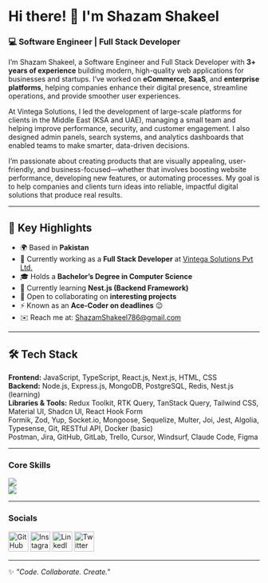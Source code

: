 # Hi there! 👋 I'm Shazam Shakeel  

### 💻 Software Engineer | Full Stack Developer  

I’m Shazam Shakeel, a Software Engineer and Full Stack Developer with **3+ years of experience** building modern, high-quality web applications for businesses and startups. I’ve worked on **eCommerce**, **SaaS**, and **enterprise platforms**, helping companies enhance their digital presence, streamline operations, and provide smoother user experiences.

At Vintega Solutions, I led the development of large-scale platforms for clients in the Middle East (KSA and UAE), managing a small team and helping improve performance, security, and customer engagement. I also designed admin panels, search systems, and analytics dashboards that enabled teams to make smarter, data-driven decisions.

I’m passionate about creating products that are visually appealing, user-friendly, and business-focused—whether that involves boosting website performance, developing new features, or automating processes. My goal is to help companies and clients turn ideas into reliable, impactful digital solutions that produce real results. 

---

## 🚀 Key Highlights
- 🌍 Based in **Pakistan**  
- 💼 Currently working as a **Full Stack Developer** at [Vintega Solutions Pvt Ltd.](https://vintegasolutions.com/)  
- 🎓 Holds a **Bachelor’s Degree in Computer Science**  
- 🧠 Currently learning **Nest.js (Backend Framework)**  
- 🤝 Open to collaborating on **interesting projects**  
- ⚡ Known as an **Ace-Coder on deadlines** 😉  
- ✉️ Reach me at: [ShazamShakeel786@gmail.com](mailto:ShazamShakeel786@gmail.com)  

---

## 🛠️ Tech Stack
**Frontend:** JavaScript, TypeScript, React.js, Next.js, HTML, CSS  
**Backend:** Node.js, Express.js, MongoDB, PostgreSQL, Redis, Nest.js (learning)  
**Libraries & Tools:** Redux Toolkit, RTK Query, TanStack Query, Tailwind CSS, Material UI, Shadcn UI, React Hook Form  
Formik, Zod, Yup, Socket.io, Mongoose, Sequelize, Multer, Joi, Jest, Algolia, Typesense, Git, RESTful API, Docker (basic)  
Postman, Jira, GitHub, GitLab, Trello, Cursor, Windsurf, Claude Code, Figma    

---

### Core Skills

<p align="left">
  <img src="https://skillicons.dev/icons?i=js,ts,react,next,html,css" />
  <br/>
  <img src="https://skillicons.dev/icons?i=nodejs,express,mongodb,postgres,redis,nestjs" />
</p>

---

### Socials

<p align="left">
  <!-- <a href="https://facebook.com/shazamshakeel" target="_blank"><img src="https://skillicons.dev/icons?i=facebook" width="40" height="40" alt="Facebook"/></a> -->
  <a href="https://github.com/ShazamShakeel" target="_blank"><img src="https://skillicons.dev/icons?i=github" width="40" height="40" alt="GitHub"/></a>
  <a href="https://instagram.com/shazamshakeel" target="_blank"><img src="https://skillicons.dev/icons?i=instagram" width="40" height="40" alt="Instagram"/></a>
  <a href="https://linkedin.com/in/shazamshakeel" target="_blank"><img src="https://skillicons.dev/icons?i=linkedin" width="40" height="40" alt="LinkedIn"/></a>
  <a href="https://twitter.com/shazamshakeel_" target="_blank"><img src="https://skillicons.dev/icons?i=twitter" width="40" height="40" alt="Twitter"/></a>
</p>

---
✨ *"Code. Collaborate. Create."*  
